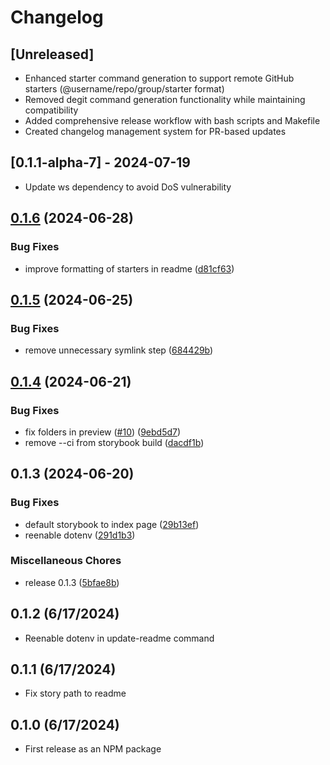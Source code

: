 # Changelog

## [Unreleased]

- Enhanced starter command generation to support remote GitHub starters (@username/repo/group/starter format)
- Removed degit command generation functionality while maintaining compatibility
- Added comprehensive release workflow with bash scripts and Makefile
- Created changelog management system for PR-based updates

## [0.1.1-alpha-7] - 2024-07-19

- Update ws dependency to avoid DoS vulnerability

## [0.1.6](https://github.com/kevinschaul/jump-start-tools/compare/v0.1.5...v0.1.6) (2024-06-28)


### Bug Fixes

* improve formatting of starters in readme ([d81cf63](https://github.com/kevinschaul/jump-start-tools/commit/d81cf6348c88cfa35d71451d7cc0ea12c58f3db3))

## [0.1.5](https://github.com/kevinschaul/jump-start-tools/compare/v0.1.4...v0.1.5) (2024-06-25)


### Bug Fixes

* remove unnecessary symlink step ([684429b](https://github.com/kevinschaul/jump-start-tools/commit/684429b29f5f55491a22d46692b7d6015665840e))

## [0.1.4](https://github.com/kevinschaul/jump-start-tools/compare/v0.1.3...v0.1.4) (2024-06-21)


### Bug Fixes

* fix folders in preview ([#10](https://github.com/kevinschaul/jump-start-tools/issues/10)) ([9ebd5d7](https://github.com/kevinschaul/jump-start-tools/commit/9ebd5d7902547b2ace6dc4898e9405cadc41d4f6))
* remove --ci from storybook build ([dacdf1b](https://github.com/kevinschaul/jump-start-tools/commit/dacdf1b36b9bf45265ee3878ba182349b8c87ace))

## 0.1.3 (2024-06-20)


### Bug Fixes

* default storybook to index page ([29b13ef](https://github.com/kevinschaul/jump-start-tools/commit/29b13efe703d38f5c4cd578d8a8e9be3201091b2))
* reenable dotenv ([291d1b3](https://github.com/kevinschaul/jump-start-tools/commit/291d1b310c3a4bc0de82254780564451b792a842))


### Miscellaneous Chores

* release 0.1.3 ([5bfae8b](https://github.com/kevinschaul/jump-start-tools/commit/5bfae8bca0b2d89613d340fbbc6c4a3e8073003a))

## 0.1.2 (6/17/2024)
- Reenable dotenv in update-readme command

## 0.1.1 (6/17/2024)

- Fix story path to readme

## 0.1.0 (6/17/2024)

- First release as an NPM package
